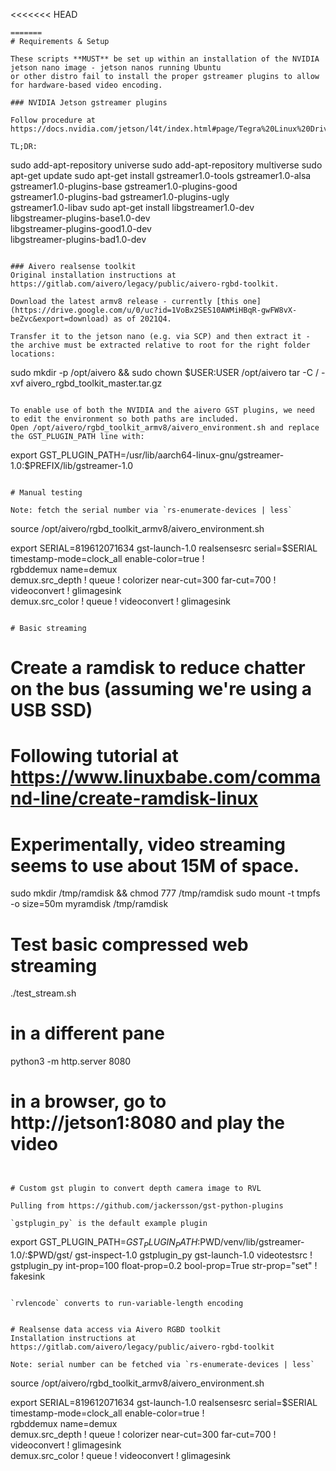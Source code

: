 <<<<<<< HEAD
```
=======
# Requirements & Setup

These scripts **MUST** be set up within an installation of the NVIDIA jetson nano image - jetson nanos running Ubuntu
or other distro fail to install the proper gstreamer plugins to allow for hardware-based video encoding.

### NVIDIA Jetson gstreamer plugins

Follow procedure at https://docs.nvidia.com/jetson/l4t/index.html#page/Tegra%20Linux%20Driver%20Package%20Development%20Guide/accelerated_gstreamer.html#wwpID0E0R40HA

TL;DR:

```
sudo add-apt-repository universe
sudo add-apt-repository multiverse
sudo apt-get update
sudo apt-get install gstreamer1.0-tools gstreamer1.0-alsa \
  gstreamer1.0-plugins-base gstreamer1.0-plugins-good \
  gstreamer1.0-plugins-bad gstreamer1.0-plugins-ugly \
  gstreamer1.0-libav
sudo apt-get install libgstreamer1.0-dev \
  libgstreamer-plugins-base1.0-dev \
  libgstreamer-plugins-good1.0-dev \
  libgstreamer-plugins-bad1.0-dev
```

### Aivero realsense toolkit 
Original installation instructions at https://gitlab.com/aivero/legacy/public/aivero-rgbd-toolkit.

Download the latest armv8 release - currently [this one](https://drive.google.com/u/0/uc?id=1VoBx2SES10AWMiHBqR-gwFW8vX-beZvc&export=download) as of 2021Q4.

Transfer it to the jetson nano (e.g. via SCP) and then extract it - the archive must be extracted relative to root for the right folder locations:

```
sudo mkdir -p  /opt/aivero && sudo chown $USER:USER /opt/aivero
tar -C / -xvf aivero_rgbd_toolkit_master.tar.gz
```

To enable use of both the NVIDIA and the aivero GST plugins, we need to edit the environment so both paths are included.
Open /opt/aivero/rgbd_toolkit_armv8/aivero_environment.sh and replace the GST_PLUGIN_PATH line with:

```
export GST_PLUGIN_PATH=/usr/lib/aarch64-linux-gnu/gstreamer-1.0:$PREFIX/lib/gstreamer-1.0
```

# Manual testing

Note: fetch the serial number via `rs-enumerate-devices | less`

```
source /opt/aivero/rgbd_toolkit_armv8/aivero_environment.sh 

export SERIAL=819612071634
gst-launch-1.0 realsensesrc serial=$SERIAL timestamp-mode=clock_all enable-color=true  ! \
  rgbddemux name=demux \
  demux.src_depth ! queue ! colorizer near-cut=300 far-cut=700 ! videoconvert ! glimagesink \
  demux.src_color ! queue ! videoconvert ! glimagesink

```

# Basic streaming

```
# Create a ramdisk to reduce chatter on the bus (assuming we're using a USB SSD)
# Following tutorial at https://www.linuxbabe.com/command-line/create-ramdisk-linux
# Experimentally, video streaming seems to use about 15M of space.
sudo mkdir /tmp/ramdisk && chmod 777 /tmp/ramdisk
sudo mount -t tmpfs -o size=50m myramdisk /tmp/ramdisk

# Test basic compressed web streaming
./test_stream.sh

# in a different pane
python3 -m http.server 8080

# in a browser, go to http://jetson1:8080 and play the video
```


# Custom gst plugin to convert depth camera image to RVL

Pulling from https://github.com/jackersson/gst-python-plugins

`gstplugin_py` is the default example plugin

```
export GST_PLUGIN_PATH=$GST_PLUGIN_PATH:$PWD/venv/lib/gstreamer-1.0/:$PWD/gst/
gst-inspect-1.0 gstplugin_py
gst-launch-1.0 videotestsrc ! gstplugin_py int-prop=100 float-prop=0.2 bool-prop=True str-prop="set" ! fakesink

```

`rvlencode` converts to run-variable-length encoding


# Realsense data access via Aivero RGBD toolkit
Installation instructions at https://gitlab.com/aivero/legacy/public/aivero-rgbd-toolkit

Note: serial number can be fetched via `rs-enumerate-devices | less`

```
source /opt/aivero/rgbd_toolkit_armv8/aivero_environment.sh 

export SERIAL=819612071634
gst-launch-1.0 realsensesrc serial=$SERIAL timestamp-mode=clock_all enable-color=true  ! \
  rgbddemux name=demux \
  demux.src_depth ! queue ! colorizer near-cut=300 far-cut=700 ! videoconvert ! glimagesink \
  demux.src_color ! queue ! videoconvert ! glimagesink

```


